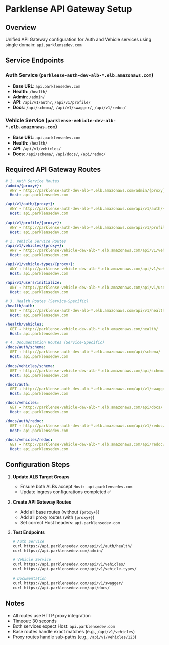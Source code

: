 # Parklense API Gateway Setup

## Overview
Unified API Gateway configuration for Auth and Vehicle services using single domain: `api.parklensedev.com`

## Service Endpoints

### Auth Service (`parklense-auth-dev-alb-*.elb.amazonaws.com`)
- **Base URL**: `api.parklensedev.com`
- **Health**: `/health/` 
- **Admin**: `/admin/`
- **API**: `/api/v1/auth/`, `/api/v1/profile/`
- **Docs**: `/api/schema/`, `/api/v1/swagger/`, `/api/v1/redoc/`

### Vehicle Service (`parklense-vehicle-dev-alb-*.elb.amazonaws.com`) 
- **Base URL**: `api.parklensedev.com`
- **Health**: `/health/`
- **API**: `/api/v1/vehicles/`
- **Docs**: `/api/schema/`, `/api/docs/`, `/api/redoc/`

## Required API Gateway Routes

```yaml
# 1. Auth Service Routes
/admin/{proxy+}:
  ANY → http://parklense-auth-dev-alb-*.elb.amazonaws.com/admin/{proxy}
  Host: api.parklensedev.com

/api/v1/auth/{proxy+}:
  ANY → http://parklense-auth-dev-alb-*.elb.amazonaws.com/api/v1/auth/{proxy}
  Host: api.parklensedev.com

/api/v1/profile/{proxy+}:
  ANY → http://parklense-auth-dev-alb-*.elb.amazonaws.com/api/v1/profile/{proxy}
  Host: api.parklensedev.com

# 2. Vehicle Service Routes  
/api/v1/vehicles/{proxy+}:
  ANY → http://parklense-vehicle-dev-alb-*.elb.amazonaws.com/api/v1/vehicles/{proxy}
  Host: api.parklensedev.com

/api/v1/vehicle-types/{proxy+}:
  ANY → http://parklense-vehicle-dev-alb-*.elb.amazonaws.com/api/v1/vehicle-types/{proxy}
  Host: api.parklensedev.com

/api/v1/users/initialize:
  ANY → http://parklense-vehicle-dev-alb-*.elb.amazonaws.com/api/v1/users/initialize/
  Host: api.parklensedev.com

# 3. Health Routes (Service-Specific)
/health/auth:
  GET → http://parklense-auth-dev-alb-*.elb.amazonaws.com/api/v1/health/
  Host: api.parklensedev.com

/health/vehicles:
  GET → http://parklense-vehicle-dev-alb-*.elb.amazonaws.com/health/
  Host: api.parklensedev.com

# 4. Documentation Routes (Service-Specific)
/docs/auth/schema:
  GET → http://parklense-auth-dev-alb-*.elb.amazonaws.com/api/schema/
  Host: api.parklensedev.com

/docs/vehicles/schema:
  GET → http://parklense-vehicle-dev-alb-*.elb.amazonaws.com/api/schema/
  Host: api.parklensedev.com

/docs/auth:
  GET → http://parklense-auth-dev-alb-*.elb.amazonaws.com/api/v1/swagger/
  Host: api.parklensedev.com

/docs/vehicles:
  GET → http://parklense-vehicle-dev-alb-*.elb.amazonaws.com/api/docs/
  Host: api.parklensedev.com

/docs/auth/redoc:
  GET → http://parklense-auth-dev-alb-*.elb.amazonaws.com/api/v1/redoc/
  Host: api.parklensedev.com

/docs/vehicles/redoc:
  GET → http://parklense-vehicle-dev-alb-*.elb.amazonaws.com/api/redoc/
  Host: api.parklensedev.com
```

## Configuration Steps

1. **Update ALB Target Groups**
   - Ensure both ALBs accept `Host: api.parklensedev.com` 
   - Update ingress configurations completed ✅

2. **Create API Gateway Routes**
   - Add all base routes (without `{proxy+}`)
   - Add all proxy routes (with `{proxy+}`)
   - Set correct Host headers: `api.parklensedev.com`

3. **Test Endpoints**
   ```bash
   # Auth Service
   curl https://api.parklensedev.com/api/v1/auth/health/
   curl https://api.parklensedev.com/admin/
   
   # Vehicle Service  
   curl https://api.parklensedev.com/api/v1/vehicles/
   curl https://api.parklensedev.com/api/v1/vehicle-types/
   
   # Documentation
   curl https://api.parklensedev.com/api/v1/swagger/
   curl https://api.parklensedev.com/api/docs/
   ```

## Notes
- All routes use HTTP proxy integration
- Timeout: 30 seconds
- Both services expect Host: `api.parklensedev.com`  
- Base routes handle exact matches (e.g., `/api/v1/vehicles`)
- Proxy routes handle sub-paths (e.g., `/api/v1/vehicles/123`)
